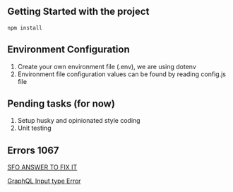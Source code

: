 ## Getting Started with the project 

```
npm install
```

## Environment Configuration 

1. Create your own environment file (.env), we are using dotenv
2. Environment file configuration values can be found by reading config.js file

## Pending tasks (for now)
1. Setup husky and opinionated style coding
2. Unit testing


## Errors 1067
[SFO ANSWER TO FIX IT](https://stackoverflow.com/questions/36882149/error-1067-42000-invalid-default-value-for-created-at)

[GraphQL Input type Error](https://stackoverflow.com/questions/45806368/graphql-error-field-type-must-be-input-type-but-got?rq=1)